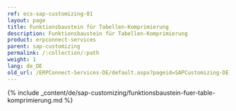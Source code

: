 ```yaml
---
ref: ecs-sap-customizing-01
layout: page
title: Funktionsbaustein für Tabellen-Komprimierung
description: Funktionsbaustein für Tabellen-Komprimierung
product: erpconnect-services
parent: sap-customizing
permalink: /:collection/:path
weight: 1
lang: de_DE
old_url: /ERPConnect-Services-DE/default.aspx?pageid=SAPCustomizing-DE:funktionsbaustein-fuer-table-komprimierung
---
```


{% include _content/de/sap-customizing/funktionsbaustein-fuer-table-komprimierung.md  %}